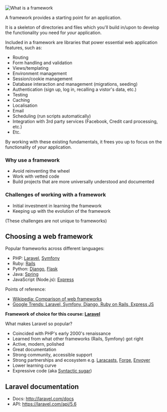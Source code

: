 <img src='http://making-the-internet.s3.amazonaws.com/laravel-what-is-a-framework@2x.png' style='max-width:693px;' alt='What is a framework'>

A framework provides a starting point for an application.

It is a skeleton of directories and files which you'll build in/upon to develop the functionality you need for *your* application.

Included in a framework are libraries that power essential web application features, such as:

+ Routing
+ Form handling and validation
+ Views/templating
+ Environment management
+ Session/cookie management
+ Database interaction and management (migrations, seeding)
+ Authentication (sign up, log in, recalling a vistor's data, etc.)
+ Testing
+ Caching
+ Localisation
+ Email
+ Scheduling (run scripts automatically)
+ Integration with 3rd party services (Facebook, Credit card processing, etc.)
+ Etc.

By working with these existing fundamentals, it frees you up to focus on the functionality of *your* application.

### Why use a framework
* Avoid reinventing the wheel
* Work with vetted code
* Build projects that are more universally understood and documented

### Challenges of working with a framework
* Initial investment in learning the framework
* Keeping up with the evolution of the framework

(These challenges are not unique to frameworks)


## Choosing a web framework
Popular frameworks across different languages:
+ PHP: [Laravel](http://laravel.com), [Symfony](https://www.google.com/url?sa=t&rct=j&q=&esrc=s&source=web&cd=1&cad=rja&uact=8&ved=0ahUKEwims5n1t6XSAhVo1oMKHU1GBLIQFggcMAA&url=https%3A%2F%2Fsymfony.com%2F&usg=AFQjCNHlB9fKEXEpuS-cpl0ow5IdK-Jm_Q)
+ Ruby: [Rails](http://rubyonrails.org)
+ Python: [Django](https://www.djangoproject.com), [Flask](http://flask.pocoo.org)
+ Java: [Spring](https://spring.io)
+ JavaScript (Node.js): [Express](http://expressjs.com)

Points of reference:
+ [Wikipedia: Comparison of web frameworks](https://en.wikipedia.org/wiki/Comparison_of_web_frameworks#PHP)
+ [Google Trends: Laravel, Symfony, Django, Ruby on Rails, Express JS](https://trends.google.com/trends/explore?cat=32&q=Laravel,symfony,django,ruby%20on%20rails,express%20js)

__Framework of choice for this course: [Laravel](http://laravel.com)__

What makes Laravel so popular?
+ Coincided with PHP's early 2000's renaissance
+ Learned from what other frameworks (Rails, Symfony) got right
+ Active, modern, polished
+ Great documentation
+ Strong community, accessible support
+ Strong partnerships and ecosystem e.g. [Laracasts](https://laracasts.com), [Forge](https://forge.laravel.com/), [Envoyer](https://envoyer.io)
+ Lower learning curve
+ Expressive code (aka [Syntactic sugar](https://en.wikipedia.org/wiki/Syntactic_sugar))


## Laravel documentation
* Docs: <http://laravel.com/docs>
* API: <https://laravel.com/api/5.6>

